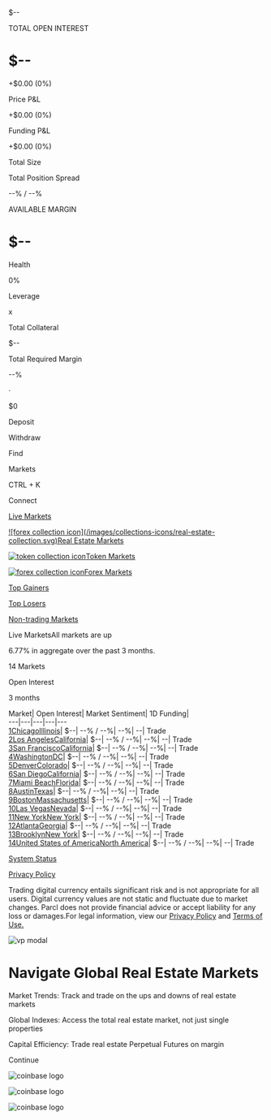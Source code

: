 $\--

TOTAL OPEN INTEREST

# $\--

+$0.00 (0%)

Price P&L

+$0.00 (0%)

Funding P&L

+$0.00 (0%)

Total Size

Total Position Spread

\--% / \--%

AVAILABLE MARGIN

# $\--

Health

0%

Leverage

x

Total Collateral

$\--

Total Required Margin

\--%

·

$0

Deposit

Withdraw

[](/)

Find

Markets

CTRL + K

Connect

[Live Markets](/collection/active-markets)

[![forex collection icon](/images/collections-icons/real-estate-
collection.svg)Real Estate Markets](/collection/real-estate)

[![token collection icon](/images/collections-icons/token-collection.svg)Token
Markets](/collection/token)

[![forex collection icon](/images/collections-icons/forex-collection.svg)Forex
Markets](/collection/forex)

[Top Gainers](/collection/top-gainers)

[Top Losers](/collection/top-losers)

[Non-trading Markets](/collection/non-trading)

Live MarketsAll markets are up

6.77% in aggregate over the past 3 months.

14 Markets

Open Interest

3 months

Market| Open Interest| Market Sentiment| 1D Funding|  
---|---|---|---|---  
[1ChicagoIllinois](/parcls/5387853)| $\--| \--% / \--%| \--%| \--| Trade  
[2Los AngelesCalifornia](/parcls/5373892)| $\--| \--% / \--%| \--%| \--| Trade  
[3San FranciscoCalifornia](/parcls/5374321)| $\--| \--% / \--%| \--%| \--|
Trade  
[4WashingtonDC](/parcls/5503877)| $\--| \--% / \--%| \--%| \--| Trade  
[5DenverColorado](/parcls/5306725)| $\--| \--% / \--%| \--%| \--| Trade  
[6San DiegoCalifornia](/parcls/5374167)| $\--| \--% / \--%| \--%| \--| Trade  
[7Miami BeachFlorida](/parcls/5353022)| $\--| \--% / \--%| \--%| \--| Trade  
[8AustinTexas](/parcls/5380879)| $\--| \--% / \--%| \--%| \--| Trade  
[9BostonMassachusetts](/parcls/5407714)| $\--| \--% / \--%| \--%| \--| Trade  
[10Las VegasNevada](/parcls/5377230)| $\--| \--% / \--%| \--%| \--| Trade  
[11New YorkNew York](/parcls/5372594)| $\--| \--% / \--%| \--%| \--| Trade  
[12AtlantaGeorgia](/parcls/5384169)| $\--| \--% / \--%| \--%| \--| Trade  
[13BrooklynNew York](/parcls/5822447)| $\--| \--% / \--%| \--%| \--| Trade  
[14United States of AmericaNorth America](/parcls/5826765)| $\--| \--% / \--%|
\--%| \--| Trade  
  
[](https://discord.gg/parcl)

[](https://twitter.com/parcl)

[System Status](http://status.parcl.co)

[Privacy Policy](https://www.parcl.co/legal/privacy)

Trading digital currency entails significant risk and is not appropriate for
all users. Digital currency values are not static and fluctuate due to market
changes. Parcl does not provide financial advice or accept liability for any
loss or damages.For legal information, view our [Privacy
Policy](https://www.parcl.co/legal/privacy) and [Terms of
Use.](https://www.parcl.co/legal/terms-of-use)

![vp modal](/images/vp_1.svg)

# Navigate Global Real Estate Markets

Market Trends: Track and trade on the ups and downs of real estate markets

Global Indexes: Access the total real estate market, not just single
properties

Capital Efficiency: Trade real estate Perpetual Futures on margin

Continue

![coinbase logo](/images/archetype_dark.svg)

![coinbase logo](/images/dragonfly_dark.svg)

![coinbase logo](/images/coinbase_dark.svg)

